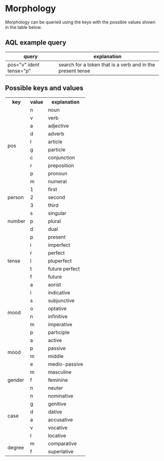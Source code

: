 # Morphology

Morphology can be queried using the keys with the possible
values shown in the table below. 

## AQL example query

|query|explanation|
|-----|-----------|
|pos="v" _ident_ tense="p"|search for a token that is a verb and in the present tense

## Possible keys and values

<table>
  <tr>
    <th>key</th>
    <th>value</th>
    <th>explanation</th>
  </tr>
  <tr>
    <td rowspan="10">pos</td>
    <td>n</td>
    <td>noun</td>

  </tr>
  <tr>
    <td>v</td>
    <td>verb</td>

  </tr>
  <tr>
    <td>a</td>
    <td>adjective</td>

  </tr>
  <tr>
    <td>d</td>
    <td>adverb</td>

  </tr>
  <tr>
    <td>l</td>
    <td>article</td>
  </tr>
  <tr>
    <td>g</td>
    <td>particle</td>
  </tr>
  <tr>
    <td>c</td>
    <td>conjunction</td>
  </tr>
  <tr>
    <td>r</td>
    <td>preposition</td>
  </tr>
  <tr>
    <td>p</td>
    <td>pronoun</td>
  </tr>
  <tr>
    <td>m</td>
    <td>numeral</td>
  </tr>

  <tr>
    <td rowspan="3">person</td>
    <td>1</td>
    <td>first</td>

  </tr>
  <tr>
    <td>2</td>
    <td>second</td>

  </tr>
  <tr>
    <td>3</td>
    <td>third</td>

  </tr>

  <tr>
    <td rowspan="3">number</td>
    <td>s</td>
    <td>singular</td>

  </tr>
  <tr>
    <td>p</td>
    <td>plural</td>

  </tr>
  <tr>
    <td>d</td>
    <td>dual</td>

  </tr>

  <tr>
    <td rowspan="7">tense</td>
    <td>p</td>
    <td>present</td>

  </tr>
  <tr>
    <td>i</td>
    <td>imperfect</td>

  </tr>
  <tr>
    <td>r</td>
    <td>perfect</td>
  </tr>
  <tr>
    <td>l</td>
    <td>pluperfect</td>
  </tr>
  <tr>
    <td>t</td>
    <td>future perfect</td>

  </tr>
  <tr>
    <td>f</td>
    <td>future</td>
  </tr>
  <tr>
    <td>a</td>
    <td>aorist</td>
  </tr>


  <tr>
    <td rowspan="6">mood</td>
    <td>i</td>
    <td>indicative</td>
  </tr>
  <tr>
    <td>s</td>
    <td>subjunctive</td>
  </tr>
  <tr>
    <td>o</td>
    <td>optative</td>
  </tr>
  <tr>
    <td>n</td>
    <td>infinitive</td>
  </tr>
  <tr>
    <td>m</td>
    <td>imperative</td>
  </tr>
  <tr>
    <td>p</td>
    <td>participle</td>
  </tr>

  <tr>
    <td rowspan="4">mood</td>
    <td>a</td>
    <td>active</td>
  </tr>
  <tr>
    <td>p</td>
    <td>passive</td>
  </tr>
  <tr>
    <td>m</td>
    <td>middle</td>
  </tr>
  <tr>
    <td>e</td>
    <td>medio-passive</td>
  </tr>

  <tr>
    <td rowspan="3">gender</td>
    <td>m</td>
    <td>masculine</td>
  </tr>
  <tr>
    <td>f</td>
    <td>feminine</td>
  </tr>
  <tr>
    <td>n</td>
    <td>neuter</td>
  </tr>

  <tr>
    <td rowspan="6">case</td>
    <td>n</td>
    <td>nominative</td>
  </tr>
  <tr>
    <td>g</td>
    <td>genitive</td>
  </tr>
  <tr>
    <td>d</td>
    <td>dative</td>
  </tr>
  <tr>
    <td>a</td>
    <td>accusative</td>
  </tr>
  <tr>
    <td>v</td>
    <td>vocative</td>
</tr>
  <tr>
    <td>l</td>
    <td>locative</td>

  </tr>

  <tr>
    <td rowspan="2">degree</td>
    <td>m</td>
    <td>comparative</td>
  </tr>
  <tr>
    <td>f</td>
    <td>superlative</td>

  </tr>

</table>


